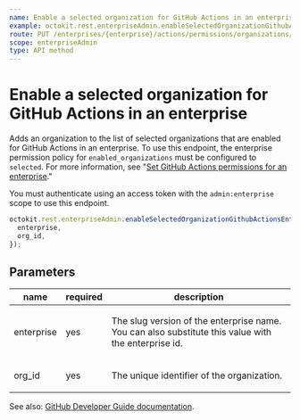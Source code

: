 ```yaml
---
name: Enable a selected organization for GitHub Actions in an enterprise
example: octokit.rest.enterpriseAdmin.enableSelectedOrganizationGithubActionsEnterprise({ enterprise, org_id })
route: PUT /enterprises/{enterprise}/actions/permissions/organizations/{org_id}
scope: enterpriseAdmin
type: API method
---
```


# Enable a selected organization for GitHub Actions in an enterprise

Adds an organization to the list of selected organizations that are enabled for GitHub Actions in an enterprise. To use this endpoint, the enterprise permission policy for `enabled_organizations` must be configured to `selected`. For more information, see "[Set GitHub Actions permissions for an enterprise](#set-github-actions-permissions-for-an-enterprise)."

You must authenticate using an access token with the `admin:enterprise` scope to use this endpoint.

```js
octokit.rest.enterpriseAdmin.enableSelectedOrganizationGithubActionsEnterprise({
  enterprise,
  org_id,
});
```

## Parameters

<table>
  <thead>
    <tr>
      <th>name</th>
      <th>required</th>
      <th>description</th>
    </tr>
  </thead>
  <tbody>
    <tr><td>enterprise</td><td>yes</td><td>

The slug version of the enterprise name. You can also substitute this value with the enterprise id.

</td></tr>
<tr><td>org_id</td><td>yes</td><td>

The unique identifier of the organization.

</td></tr>
  </tbody>
</table>

See also: [GitHub Developer Guide documentation](https://docs.github.com/rest/reference/actions#enable-a-selected-organization-for-github-actions-in-an-enterprise).
